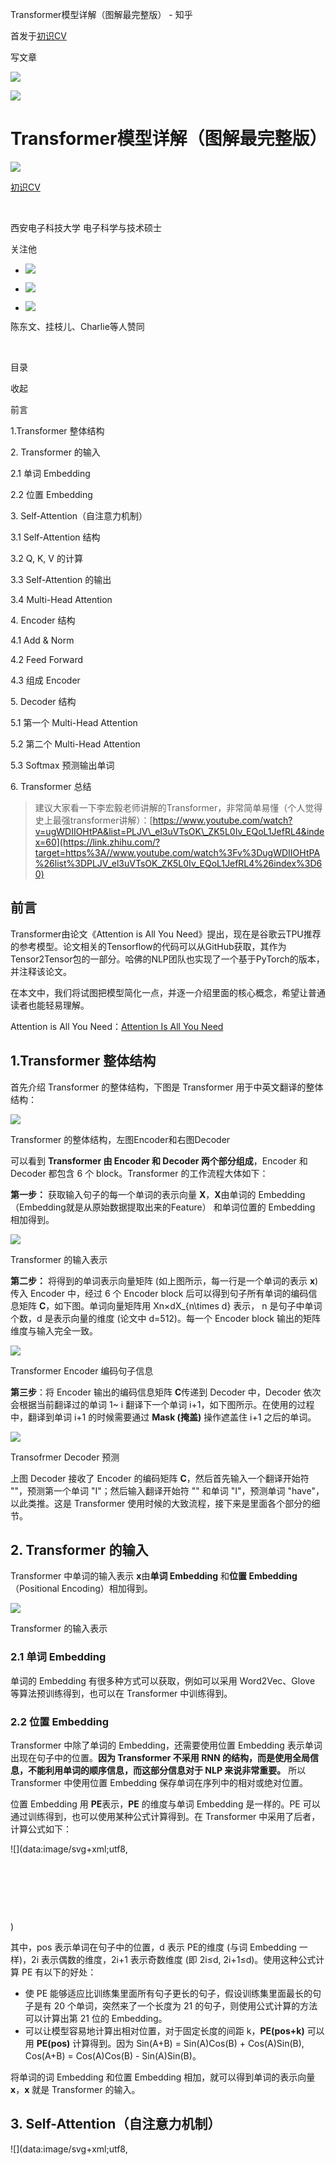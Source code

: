 Transformer模型详解（图解最完整版） - 知乎

[](javascript:void(0))

[](//www.zhihu.com)

首发于[初识CV](//www.zhihu.com/column/c_1186688096946528256)

写文章

![](https://picx.zhimg.com/v2-abed1a8c04700ba7d72b45195223e0ff_l.jpg?source=32738c0c)

![](https://picx.zhimg.com/70/v2-7be8fe269991a236f000168291481c8b_1440w.image?source=172ae18b&biz_tag=Post)

Transformer模型详解（图解最完整版）
=======================

[![](https://picx.zhimg.com/v2-16340cfaf16380019c183d160df3bb5e_l.jpg?source=172ae18b)
](//www.zhihu.com/people/AI_team-WSF)

[初识CV](//www.zhihu.com/people/AI_team-WSF)

[​](https://www.zhihu.com/question/48510028)

西安电子科技大学 电子科学与技术硕士

​关注他

*   ![](https://pica.zhimg.com/50/v2-3b02011be580e81e76ed47176c021de2.jpg?source=9f6531fb)
    
*   ![](https://picx.zhimg.com/50/v2-84be2e7c19aa002414a85ce679802556.jpg?source=9f6531fb)
    
*   ![](https://picx.zhimg.com/50/v2-38f1089392919454af52b2df0e8761dd.jpg?source=9f6531fb)
    

陈东文、挂枝儿、Charlie等人赞同

​

目录

收起

前言

1.Transformer 整体结构

2\. Transformer 的输入

2.1 单词 Embedding

2.2 位置 Embedding

3\. Self-Attention（自注意力机制）

3.1 Self-Attention 结构

3.2 Q, K, V 的计算

3.3 Self-Attention 的输出

3.4 Multi-Head Attention

4\. Encoder 结构

4.1 Add & Norm

4.2 Feed Forward

4.3 组成 Encoder

5\. Decoder 结构

5.1 第一个 Multi-Head Attention

5.2 第二个 Multi-Head Attention

5.3 Softmax 预测输出单词

6\. Transformer 总结

> 建议大家看一下李宏毅老师讲解的Transformer，非常简单易懂（个人觉得史上最强transformer讲解）：[https://www.youtube.com/watch?v=ugWDIIOHtPA&list=PLJV\_el3uVTsOK\_ZK5L0Iv_EQoL1JefRL4&index=60](https://link.zhihu.com/?target=https%3A//www.youtube.com/watch%3Fv%3DugWDIIOHtPA%26list%3DPLJV_el3uVTsOK_ZK5L0Iv_EQoL1JefRL4%26index%3D60)

前言
--

Transformer由论文《Attention is All You Need》提出，现在是谷歌云TPU推荐的参考模型。论文相关的Tensorflow的代码可以从GitHub获取，其作为Tensor2Tensor包的一部分。哈佛的NLP团队也实现了一个基于PyTorch的版本，并注释该论文。

在本文中，我们将试图把模型简化一点，并逐一介绍里面的核心概念，希望让普通读者也能轻易理解。

Attention is All You Need：[Attention Is All You Need](https://link.zhihu.com/?target=https%3A//arxiv.org/abs/1706.03762)

1.Transformer 整体结构
------------------

首先介绍 Transformer 的整体结构，下图是 Transformer 用于中英文翻译的整体结构：

![](https://pic4.zhimg.com/80/v2-4544255f3f24b7af1e520684ae38403f_720w.webp)

Transformer 的整体结构，左图Encoder和右图Decoder

可以看到 **Transformer 由 Encoder 和 Decoder 两个部分组成**，Encoder 和 Decoder 都包含 6 个 block。Transformer 的工作流程大体如下：

**第一步：** 获取输入句子的每一个单词的表示向量 **X**，**X**由单词的 Embedding（Embedding就是从原始数据提取出来的Feature） 和单词位置的 Embedding 相加得到。

![](https://pic4.zhimg.com/80/v2-7dd39c44b0ae45d31a3ae7f39d3f883f_720w.webp)

Transformer 的输入表示

**第二步：** 将得到的单词表示向量矩阵 (如上图所示，每一行是一个单词的表示 **x**) 传入 Encoder 中，经过 6 个 Encoder block 后可以得到句子所有单词的编码信息矩阵 **C**，如下图。单词向量矩阵用 Xn×dX_{n\\times d} 表示， n 是句子中单词个数，d 是表示向量的维度 (论文中 d=512)。每一个 Encoder block 输出的矩阵维度与输入完全一致。

![](https://pic3.zhimg.com/80/v2-45db05405cb96248aff98ee07a565baa_720w.webp)

Transformer Encoder 编码句子信息

**第三步**：将 Encoder 输出的编码信息矩阵 **C**传递到 Decoder 中，Decoder 依次会根据当前翻译过的单词 1~ i 翻译下一个单词 i+1，如下图所示。在使用的过程中，翻译到单词 i+1 的时候需要通过 **Mask (掩盖)** 操作遮盖住 i+1 之后的单词。

![](https://pic2.zhimg.com/80/v2-5367bd47a2319397317562c0da77e455_720w.webp)

Transofrmer Decoder 预测

上图 Decoder 接收了 Encoder 的编码矩阵 **C**，然后首先输入一个翻译开始符 "<Begin>"，预测第一个单词 "I"；然后输入翻译开始符 "<Begin>" 和单词 "I"，预测单词 "have"，以此类推。这是 Transformer 使用时候的大致流程，接下来是里面各个部分的细节。

2\. Transformer 的输入
-------------------

Transformer 中单词的输入表示 **x**由**单词 Embedding** 和**位置 Embedding** （Positional Encoding）相加得到。

![](https://pic4.zhimg.com/80/v2-b0a11f97ab22f5d9ebc396bc50fa9c3f_720w.webp)

Transformer 的输入表示

### 2.1 单词 Embedding

单词的 Embedding 有很多种方式可以获取，例如可以采用 Word2Vec、Glove 等算法预训练得到，也可以在 Transformer 中训练得到。

### 2.2 位置 Embedding

Transformer 中除了单词的 Embedding，还需要使用位置 Embedding 表示单词出现在句子中的位置。**因为 Transformer 不采用 RNN 的结构，而是使用全局信息，不能利用单词的顺序信息，而这部分信息对于 NLP 来说非常重要。** 所以 Transformer 中使用位置 Embedding 保存单词在序列中的相对或绝对位置。

位置 Embedding 用 **PE**表示，**PE** 的维度与单词 Embedding 是一样的。PE 可以通过训练得到，也可以使用某种公式计算得到。在 Transformer 中采用了后者，计算公式如下：

![](data:image/svg+xml;utf8,<svg xmlns='http://www.w3.org/2000/svg' width='640' height='136'></svg>)

其中，pos 表示单词在句子中的位置，d 表示 PE的维度 (与词 Embedding 一样)，2i 表示偶数的维度，2i+1 表示奇数维度 (即 2i≤d, 2i+1≤d)。使用这种公式计算 PE 有以下的好处：

*   使 PE 能够适应比训练集里面所有句子更长的句子，假设训练集里面最长的句子是有 20 个单词，突然来了一个长度为 21 的句子，则使用公式计算的方法可以计算出第 21 位的 Embedding。
*   可以让模型容易地计算出相对位置，对于固定长度的间距 k，**PE(pos+k)** 可以用 **PE(pos)** 计算得到。因为 Sin(A+B) = Sin(A)Cos(B) + Cos(A)Sin(B), Cos(A+B) = Cos(A)Cos(B) - Sin(A)Sin(B)。

将单词的词 Embedding 和位置 Embedding 相加，就可以得到单词的表示向量 **x**，**x** 就是 Transformer 的输入。

3\. Self-Attention（自注意力机制）
--------------------------

![](data:image/svg+xml;utf8,<svg xmlns='http://www.w3.org/2000/svg' width='640' height='884'></svg>)

Transformer Encoder 和 Decoder

上图是论文中 Transformer 的内部结构图，左侧为 Encoder block，右侧为 Decoder block。红色圈中的部分为 **Multi-Head Attention**，是由多个 **Self-Attention**组成的，可以看到 Encoder block 包含一个 Multi-Head Attention，而 Decoder block 包含两个 Multi-Head Attention (其中有一个用到 Masked)。Multi-Head Attention 上方还包括一个 Add & Norm 层，Add 表示残差连接 (Residual Connection) 用于防止网络退化，Norm 表示 Layer Normalization，用于对每一层的激活值进行归一化。

因为 **Self-Attention**是 Transformer 的重点，所以我们重点关注 Multi-Head Attention 以及 Self-Attention，首先详细了解一下 Self-Attention 的内部逻辑。

### 3.1 Self-Attention 结构

![](data:image/svg+xml;utf8,<svg xmlns='http://www.w3.org/2000/svg' width='406' height='488'></svg>)

Self-Attention 结构

上图是 Self-Attention 的结构，在计算的时候需要用到矩阵**Q(查询),K(键值),V(值)**。在实际中，Self-Attention 接收的是输入(单词的表示向量x组成的矩阵X) 或者上一个 Encoder block 的输出。而**Q,K,V**正是通过 Self-Attention 的输入进行线性变换得到的。

### 3.2 Q, K, V 的计算

Self-Attention 的输入用矩阵X进行表示，则可以使用线性变阵矩阵**WQ,WK,WV**计算得到**Q,K,V**。计算如下图所示，**注意 X, Q, K, V 的每一行都表示一个单词。** 

![](data:image/svg+xml;utf8,<svg xmlns='http://www.w3.org/2000/svg' width='640' height='875'></svg>)

Q, K, V 的计算

### 3.3 Self-Attention 的输出

得到矩阵 Q, K, V之后就可以计算出 Self-Attention 的输出了，计算的公式如下：

![](data:image/svg+xml;utf8,<svg xmlns='http://www.w3.org/2000/svg' width='640' height='171'></svg>)

Self-Attention 的输出

公式中计算矩阵**Q**和**K**每一行向量的内积，为了防止内积过大，因此除以 d_{k} 的平方根。**Q**乘以**K**的转置后，得到的矩阵行列数都为 n，n 为句子单词数，这个矩阵可以表示单词之间的 attention 强度。下图为**Q**乘以 K^{T} ，1234 表示的是句子中的单词。

![](data:image/svg+xml;utf8,<svg xmlns='http://www.w3.org/2000/svg' width='640' height='228'></svg>)

Q乘以K的转置的计算

得到QK^{T} 之后，使用 Softmax 计算每一个单词对于其他单词的 attention 系数，公式中的 Softmax 是对矩阵的每一行进行 Softmax，即每一行的和都变为 1.

![](data:image/svg+xml;utf8,<svg xmlns='http://www.w3.org/2000/svg' width='640' height='247'></svg>)

对矩阵的每一行进行 Softmax

得到 Softmax 矩阵之后可以和**V**相乘，得到最终的输出**Z**。

![](data:image/svg+xml;utf8,<svg xmlns='http://www.w3.org/2000/svg' width='640' height='217'></svg>)

Self-Attention 输出

上图中 Softmax 矩阵的第 1 行表示单词 1 与其他所有单词的 attention 系数，最终单词 1 的输出 Z_{1} 等于所有单词 i 的值 V_{i} 根据 attention 系数的比例加在一起得到，如下图所示：

![](data:image/svg+xml;utf8,<svg xmlns='http://www.w3.org/2000/svg' width='640' height='216'></svg>)

Zi 的计算方法

### 3.4 Multi-Head Attention

在上一步，我们已经知道怎么通过 Self-Attention 计算得到输出矩阵 Z，而 Multi-Head Attention 是由多个 Self-Attention 组合形成的，下图是论文中 Multi-Head Attention 的结构图。

![](data:image/svg+xml;utf8,<svg xmlns='http://www.w3.org/2000/svg' width='640' height='859'></svg>)

Multi-Head Attention

从上图可以看到 Multi-Head Attention 包含多个 Self-Attention 层，首先将输入**X**分别传递到 h 个不同的 Self-Attention 中，计算得到 h 个输出矩阵**Z**。下图是 h=8 时候的情况，此时会得到 8 个输出矩阵**Z**。

![](data:image/svg+xml;utf8,<svg xmlns='http://www.w3.org/2000/svg' width='640' height='831'></svg>)

多个 Self-Attention

得到 8 个输出矩阵 Z_{1} 到 Z_{8} 之后，Multi-Head Attention 将它们拼接在一起 **(Concat)**，然后传入一个**Linear**层，得到 Multi-Head Attention 最终的输出**Z**。

![](data:image/svg+xml;utf8,<svg xmlns='http://www.w3.org/2000/svg' width='640' height='388'></svg>)

Multi-Head Attention 的输出

可以看到 Multi-Head Attention 输出的矩阵**Z**与其输入的矩阵**X**的维度是一样的。

4\. Encoder 结构
--------------

![](data:image/svg+xml;utf8,<svg xmlns='http://www.w3.org/2000/svg' width='640' height='884'></svg>)

Transformer Encoder block

上图红色部分是 Transformer 的 Encoder block 结构，可以看到是由 Multi-Head Attention, **Add & Norm, Feed Forward, Add & Norm** 组成的。刚刚已经了解了 Multi-Head Attention 的计算过程，现在了解一下 Add & Norm 和 Feed Forward 部分。

### 4.1 Add & Norm

Add & Norm 层由 Add 和 Norm 两部分组成，其计算公式如下：

![](data:image/svg+xml;utf8,<svg xmlns='http://www.w3.org/2000/svg' width='640' height='107'></svg>)

Add &amp;amp;amp;amp;amp; Norm 公式

其中 **X**表示 Multi-Head Attention 或者 Feed Forward 的输入，MultiHeadAttention(**X**) 和 FeedForward(**X**) 表示输出 (输出与输入 **X** 维度是一样的，所以可以相加)。

**Add**指 **X**+MultiHeadAttention(**X**)，是一种残差连接，通常用于解决多层网络训练的问题，可以让网络只关注当前差异的部分，在 ResNet 中经常用到：

![](data:image/svg+xml;utf8,<svg xmlns='http://www.w3.org/2000/svg' width='640' height='117'></svg>)

残差连接

**Norm**指 Layer Normalization，通常用于 RNN 结构，Layer Normalization 会将每一层神经元的输入都转成均值方差都一样的，这样可以加快收敛。

### 4.2 Feed Forward

Feed Forward 层比较简单，是一个两层的全连接层，第一层的激活函数为 Relu，第二层不使用激活函数，对应的公式如下。

![](data:image/svg+xml;utf8,<svg xmlns='http://www.w3.org/2000/svg' width='596' height='77'></svg>)

Feed Forward

**X**是输入，Feed Forward 最终得到的输出矩阵的维度与**X**一致。

### 4.3 组成 Encoder

通过上面描述的 Multi-Head Attention, Feed Forward, Add & Norm 就可以构造出一个 Encoder block，Encoder block 接收输入矩阵 X_{(n\\times d)} ，并输出一个矩阵 O_{(n\\times d)} 。通过多个 Encoder block 叠加就可以组成 Encoder。

第一个 Encoder block 的输入为句子单词的表示向量矩阵，后续 Encoder block 的输入是前一个 Encoder block 的输出，最后一个 Encoder block 输出的矩阵就是**编码信息矩阵 C**，这一矩阵后续会用到 Decoder 中。

![](data:image/svg+xml;utf8,<svg xmlns='http://www.w3.org/2000/svg' width='640' height='900'></svg>)

Encoder 编码句子信息

5\. Decoder 结构
--------------

![](data:image/svg+xml;utf8,<svg xmlns='http://www.w3.org/2000/svg' width='640' height='884'></svg>)

Transformer Decoder block

上图红色部分为 Transformer 的 Decoder block 结构，与 Encoder block 相似，但是存在一些区别：

*   包含两个 Multi-Head Attention 层。
*   第一个 Multi-Head Attention 层采用了 Masked 操作。
*   第二个 Multi-Head Attention 层的**K, V**矩阵使用 Encoder 的**编码信息矩阵C**进行计算，而**Q**使用上一个 Decoder block 的输出计算。
*   最后有一个 Softmax 层计算下一个翻译单词的概率。

### 5.1 第一个 Multi-Head Attention

Decoder block 的第一个 Multi-Head Attention 采用了 Masked 操作，因为在翻译的过程中是顺序翻译的，即翻译完第 i 个单词，才可以翻译第 i+1 个单词。通过 Masked 操作可以防止第 i 个单词知道 i+1 个单词之后的信息。下面以 "我有一只猫" 翻译成 "I have a cat" 为例，了解一下 Masked 操作。

下面的描述中使用了类似 Teacher Forcing 的概念，不熟悉 Teacher Forcing 的童鞋可以参考以下上一篇文章Seq2Seq 模型详解。在 Decoder 的时候，是需要根据之前的翻译，求解当前最有可能的翻译，如下图所示。首先根据输入 "<Begin>" 预测出第一个单词为 "I"，然后根据输入 "<Begin> I" 预测下一个单词 "have"。

![](data:image/svg+xml;utf8,<svg xmlns='http://www.w3.org/2000/svg' width='640' height='140'></svg>)

Decoder 预测

Decoder 可以在训练的过程中使用 Teacher Forcing 并且并行化训练，即将正确的单词序列 (<Begin> I have a cat) 和对应输出 (I have a cat <end>) 传递到 Decoder。那么在预测第 i 个输出时，就要将第 i+1 之后的单词掩盖住，**注意 Mask 操作是在 Self-Attention 的 Softmax 之前使用的，下面用 0 1 2 3 4 5 分别表示 "<Begin> I have a cat <end>"。** 

**第一步：** 是 Decoder 的输入矩阵和 **Mask** 矩阵，输入矩阵包含 "<Begin> I have a cat" (0, 1, 2, 3, 4) 五个单词的表示向量，**Mask** 是一个 5×5 的矩阵。在 **Mask** 可以发现单词 0 只能使用单词 0 的信息，而单词 1 可以使用单词 0, 1 的信息，即只能使用之前的信息。

![](data:image/svg+xml;utf8,<svg xmlns='http://www.w3.org/2000/svg' width='640' height='277'></svg>)

输入矩阵与 Mask 矩阵

**第二步：** 接下来的操作和之前的 Self-Attention 一样，通过输入矩阵**X**计算得到**Q,K,V**矩阵。然后计算**Q**和 K^{T} 的乘积 QK^{T} 。

![](data:image/svg+xml;utf8,<svg xmlns='http://www.w3.org/2000/svg' width='640' height='240'></svg>)

Q乘以K的转置

**第三步：** 在得到 QK^{T} 之后需要进行 Softmax，计算 attention score，我们在 Softmax 之前需要使用**Mask**矩阵遮挡住每一个单词之后的信息，遮挡操作如下：

![](data:image/svg+xml;utf8,<svg xmlns='http://www.w3.org/2000/svg' width='640' height='206'></svg>)

Softmax 之前 Mask

得到 **Mask** QK^{T} 之后在 **Mask** QK^{T}上进行 Softmax，每一行的和都为 1。但是单词 0 在单词 1, 2, 3, 4 上的 attention score 都为 0。

**第四步：** 使用 **Mask** QK^{T}与矩阵 **V**相乘，得到输出 **Z**，则单词 1 的输出向量 Z_{1} 是只包含单词 1 信息的。

![](data:image/svg+xml;utf8,<svg xmlns='http://www.w3.org/2000/svg' width='640' height='292'></svg>)

Mask 之后的输出

**第五步：** 通过上述步骤就可以得到一个 Mask Self-Attention 的输出矩阵 Z_{i} ，然后和 Encoder 类似，通过 Multi-Head Attention 拼接多个输出Z_{i} 然后计算得到第一个 Multi-Head Attention 的输出**Z**，**Z**与输入**X**维度一样。

### 5.2 第二个 Multi-Head Attention

Decoder block 第二个 Multi-Head Attention 变化不大， 主要的区别在于其中 Self-Attention 的 **K, V**矩阵不是使用 上一个 Decoder block 的输出计算的，而是使用 **Encoder 的编码信息矩阵 C** 计算的。

根据 Encoder 的输出 **C**计算得到 **K, V**，根据上一个 Decoder block 的输出 **Z** 计算 **Q** (如果是第一个 Decoder block 则使用输入矩阵 **X** 进行计算)，后续的计算方法与之前描述的一致。

这样做的好处是在 Decoder 的时候，每一位单词都可以利用到 Encoder 所有单词的信息 (这些信息无需 **Mask**)。

### 5.3 Softmax 预测输出单词

Decoder block 最后的部分是利用 Softmax 预测下一个单词，在之前的网络层我们可以得到一个最终的输出 Z，因为 Mask 的存在，使得单词 0 的输出 Z0 只包含单词 0 的信息，如下：

![](data:image/svg+xml;utf8,<svg xmlns='http://www.w3.org/2000/svg' width='640' height='239'></svg>)

Decoder Softmax 之前的 Z

Softmax 根据输出矩阵的每一行预测下一个单词：

![](data:image/svg+xml;utf8,<svg xmlns='http://www.w3.org/2000/svg' width='640' height='357'></svg>)

Decoder Softmax 预测

这就是 Decoder block 的定义，与 Encoder 一样，Decoder 是由多个 Decoder block 组合而成。

6\. Transformer 总结
------------------

*   Transformer 与 RNN 不同，可以比较好地并行训练。
*   Transformer 本身是不能利用单词的顺序信息的，因此需要在输入中添加位置 Embedding，否则 Transformer 就是一个词袋模型了。
*   Transformer 的重点是 Self-Attention 结构，其中用到的 **Q, K, V**矩阵通过输出进行线性变换得到。
*   Transformer 中 Multi-Head Attention 中有多个 Self-Attention，可以捕获单词之间多种维度上的相关系数 attention score。

[\[1\]](#ref_1)[\[2\]](#ref_2)

参考
--

1.  [^](#ref_1_0)论文:Attention Is All You Need [https://arxiv.org/abs/1706.03762](https://arxiv.org/abs/1706.03762)
2.  [^](#ref_2_0)Transformer 模型详解 [https://baijiahao.baidu.com/s?id=1651219987457222196&wfr=spider&for=pc](https://baijiahao.baidu.com/s?id=1651219987457222196&wfr=spider&for=pc)

编辑于 2021-11-23 11:01

「真诚赞赏，手留余香」

赞赏

5 人已赞赏

[![](https://pica.zhimg.com/v2-99b0fbf7ae2898197a96cdba767d8d78_l.jpg?source=d16d100b)
](//www.zhihu.com/people/chip-71-78)[![](https://pic1.zhimg.com/v2-abed1a8c04700ba7d72b45195223e0ff_l.jpg?source=d16d100b)
](//www.zhihu.com/people/li-cheng-85-70)[![](https://picx.zhimg.com/c8f182e7f8125367e60f93e0188bf82c_l.png?source=d16d100b)
](//www.zhihu.com/people/liu_jian_0413)[![](https://picx.zhimg.com/v2-abed1a8c04700ba7d72b45195223e0ff_l.jpg?source=d16d100b)
](//www.zhihu.com/people/whyme-23-93)[![](https://pica.zhimg.com/v2-abed1a8c04700ba7d72b45195223e0ff_l.jpg?source=d16d100b)
](//www.zhihu.com/people/san-qi-32-88)

[

Transformer

](//www.zhihu.com/topic/20746363)

[

自然语言处理

](//www.zhihu.com/topic/19560026)

[

深度学习（Deep Learning）

](//www.zhihu.com/topic/19813032)

​赞同 8003​​382 条评论

​分享

​喜欢​收藏​申请转载

​

![](https://picx.zhimg.com/v2-abed1a8c04700ba7d72b45195223e0ff_l.jpg?source=32738c0c)

发布一条带图评论吧

  

382 条评论

默认

最新

[![](https://picx.zhimg.com/v2-3aaa1359ee01a8196608f3bef68fed40_l.jpg?source=06d4cd63)
](https://www.zhihu.com/people/b9bc5b5732ef982a9bdccdbd20109128)

[柚子绿茶tea](https://www.zhihu.com/people/b9bc5b5732ef982a9bdccdbd20109128)

感谢分享，这个transformer是我见过讲解的最明白的了。![](https://pic2.zhimg.com/v2-419a1a3ed02b7cfadc20af558aabc897.png)

2021-09-02

​回复​103

[![](https://picx.zhimg.com/v2-16340cfaf16380019c183d160df3bb5e_l.jpg?source=06d4cd63)
](https://www.zhihu.com/people/7d0bf3ef6a7f044754895a3752969515)

[初识CV](https://www.zhihu.com/people/7d0bf3ef6a7f044754895a3752969515)

作者​

不客气哈，谢谢！

2021-09-03

​回复​20

[![](https://picx.zhimg.com/71e30c0eb_l.jpg?source=06d4cd63)
](https://www.zhihu.com/people/08263dbaf9f47a95be261b7a4dee4dd3)

[ds mi](https://www.zhihu.com/people/08263dbaf9f47a95be261b7a4dee4dd3)

[口舌言口](https://www.zhihu.com/people/2038356c712a557b35c33c6aca88f6f5)

ChatGPT, Chat Generative Pre-training Transformer

05-15

​回复​10

展开其他 3 条回复​

[![](https://pic1.zhimg.com/v2-9a5dbf6f949fe07d2710bd4c0173e0f3_l.jpg?source=06d4cd63)
](https://www.zhihu.com/people/b119b89584499aaf633266eb6af6706b)

[个耿耿于怀](https://www.zhihu.com/people/b119b89584499aaf633266eb6af6706b)

写的挺好的

2021-10-10

​回复​31

[![](https://picx.zhimg.com/v2-16340cfaf16380019c183d160df3bb5e_l.jpg?source=06d4cd63)
](https://www.zhihu.com/people/7d0bf3ef6a7f044754895a3752969515)

[初识CV](https://www.zhihu.com/people/7d0bf3ef6a7f044754895a3752969515)

作者​

![](https://pic1.zhimg.com/v2-0942128ebfe78f000e84339fbb745611.png)

2021-10-11

​回复​5

[![](https://pic1.zhimg.com/v2-c1812254bd5eec8684beee19f13405d3_l.jpg?source=06d4cd63)
](https://www.zhihu.com/people/af5ab744f853854fb468ef5457bbdc0a)

[傲来国主](https://www.zhihu.com/people/af5ab744f853854fb468ef5457bbdc0a)

确实很好

2021-10-13

​回复​3

展开其他 1 条回复​

[![](https://picx.zhimg.com/v2-abed1a8c04700ba7d72b45195223e0ff_l.jpg?source=06d4cd63)
](https://www.zhihu.com/people/434defd2930307ea6fa1e5fe6411f965)

[时光似流年](https://www.zhihu.com/people/434defd2930307ea6fa1e5fe6411f965)

你好，对于 transformer的 decoder的有点疑惑，现在公开的代码测试的时候， decoder也需要输入真实标签的 embedding，而并不是decoder已经真实输出的embedding，而实际上我们预测时是不知道待预测数据的真实标签的，为什么大家测试的时候没有写一个不需要输入真实标签的预测部分 decoder代码呢？而是测试和训练共用一个预测通道。这种方式对于没有真实标签的待预测数据是没法进行预测的吧？即使测试集有真实标签，计算测试集指标的时候，测试时输入了测试集数据真实标签的 embedding，这样得出来的结果不是类似于“作弊”的结果么？因为如果待预测数据不知道真实标签，那么其中某个单词预测错误后面可能都会跟着错，而输入真实标签的话，即使上一个单词预测错了，模型也会强制输入待预测单词之前所有正确单词的 embedding，这就导致后面很大可能一些单词被预测正确，就导致测试指标好了，但是这样得出来的结果有点太虚伪了。还是我对模型理解有问题，希望看到的明白的人能指导一下，感激不尽！

2021-08-10

​回复​27

[![](https://picx.zhimg.com/v2-8a7ea4d791b26ca22de6365ebae0cdea_l.jpg?source=06d4cd63)
](https://www.zhihu.com/people/d3d22a9ca5969f408faaa187f7ca9751)

[Isaac Zhang](https://www.zhihu.com/people/d3d22a9ca5969f408faaa187f7ca9751)

[HelloMonica](https://www.zhihu.com/people/957282765e655f4501c27390870c4004)

谢谢leon和作者的解答，我最近搞懂了  

  

  
训练时：第i个decoder的输入 = encoder输出 + ground truth embeding  
预测时：第i个decoder的输入 = encoder输出 + 第(i-1)个decoder输出  

  

  
训练时因为知道ground truth embeding，相当于知道正确答案，网络可以一次训练完成。  
预测时，首先输入start，输出预测的第一个单词 然后start和新单词组成新的query，再输入decoder来预测下一个单词，循环往复 直至end

2021-09-20 · 热评

​回复​157

[![](https://picx.zhimg.com/v2-fbd93a457d00374bc5dd9479474f4ecc_l.jpg?source=06d4cd63)
](https://www.zhihu.com/people/1830035cff0792baa7164fdade757eb2)

[呵呵](https://www.zhihu.com/people/1830035cff0792baa7164fdade757eb2)

[樱花雨](https://www.zhihu.com/people/d11fb2189ace4cb075833999ea402c4e)

设K是\[len\_encoder,dk\]，V是\[len\_encoder,dv\]，Q是\[len\_decoder,dq\]，首先是Q和K的转置做矩阵乘法计算注意力（需要确保dk和dq一样），生成了注意力矩阵\[len\_decoder,len\_encoder\]，softmax和伸缩后，每一行的和为1，表示解码器每一个词对编码器每一个单词的注意力分配。之后再和V做矩阵乘法，形成\[len\_decoder,dv\]。  
  
回到你的问题，编码器和解码器长度不一样，不影响其计算，需要注意的是dk和dq一样，dv可以和他们不一样，最后的y的维度和dv一致。多头注意力最后还有一个线性层，可以确保最后输出的维度又和输入X一样。

2022-05-12

​回复​16

查看全部 26 条回复​

[![](https://picx.zhimg.com/077fd44ed6c4b81575c8f55177b92f27_l.jpg?source=06d4cd63)
](https://www.zhihu.com/people/316c7195fba301e48b29878a367c404c)

[echohandsome](https://www.zhihu.com/people/316c7195fba301e48b29878a367c404c)

Wq,Wk,Wv这个三个矩阵一开始是直接随机初始化得到的吗

2021-07-26

​回复​23

[![](https://picx.zhimg.com/v2-16340cfaf16380019c183d160df3bb5e_l.jpg?source=06d4cd63)
](https://www.zhihu.com/people/7d0bf3ef6a7f044754895a3752969515)

[初识CV](https://www.zhihu.com/people/7d0bf3ef6a7f044754895a3752969515)

作者​

随机初始化得到的。

2021-07-26

​回复​18

[![](https://pica.zhimg.com/v2-16340cfaf16380019c183d160df3bb5e_l.jpg?source=06d4cd63)
](https://www.zhihu.com/people/7d0bf3ef6a7f044754895a3752969515)

[初识CV](https://www.zhihu.com/people/7d0bf3ef6a7f044754895a3752969515)

作者​

它在训练过程中就行更新，和其他参数一样根据梯度下降进行更新。

2021-07-26

​回复​11

展开其他 2 条回复​

[![](https://picx.zhimg.com/v2-0e2454a13bb4fe947b711edd319ba4fb_l.jpg?source=06d4cd63)
](https://www.zhihu.com/people/b6e4770d937d28662d101f62b35b5416)

[恋金术矢](https://www.zhihu.com/people/b6e4770d937d28662d101f62b35b5416)

请问Decoder部分的Output(Output Embedding)是什么内容？是输入样本X还是Encoder部分的输出C呢

2021-09-30

​回复​8

[![](https://pica.zhimg.com/v2-16340cfaf16380019c183d160df3bb5e_l.jpg?source=06d4cd63)
](https://www.zhihu.com/people/7d0bf3ef6a7f044754895a3752969515)

[初识CV](https://www.zhihu.com/people/7d0bf3ef6a7f044754895a3752969515)

作者​

根据 Encoder 的输出 C计算得到 K, V，根据上一个 Decoder block 的输出 Z 计算 Q (如果是第一个 Decoder block 则使用输入矩阵 X 进行计算)，

2021-11-05

​回复​8

[![](https://pic1.zhimg.com/v2-a264efdea0ae79be769405d264c6c98c_l.jpg?source=06d4cd63)
](https://www.zhihu.com/people/e1c17585475ac344b3867bf2546f1ef6)

[你最珍贵](https://www.zhihu.com/people/e1c17585475ac344b3867bf2546f1ef6)

input embedding和output embedding 是通过token embedding matrix 得到的，需要先构建token embedding matrix，维度是vocab\_size乘d\_model（vocab\_size是词汇量的大小，d\_model是词向量的长度，也就是说每一个词都用一个d\_model维的向量表示，所有的词合起来就构成了这个矩阵），然后用tf.nn.embeddinglookup函数在matrix里按照x查询得到input embedding，x是由词的id构成的向量，设x的长度为T1，那么最终得到的input embedding的维数就是T1乘d\_model。output embedding和input embedding的得到方式相同，不同的地方在于把x换成decoder\_inputs，以机器翻译为例，要把T1长的英文翻译成T2长的中文，那么x是T1长的英文词id，decoder inputs就是对应T2长的中文词id，所以最终得到的output embedding是T2乘d\_model维。

2022-11-23

​回复​4

展开其他 3 条回复​

[![](https://pica.zhimg.com/v2-abed1a8c04700ba7d72b45195223e0ff_l.jpg?source=06d4cd63)
](https://www.zhihu.com/people/685dff3877e7ff470e604157bb4d4a61)

[映摄江山](https://www.zhihu.com/people/685dff3877e7ff470e604157bb4d4a61)

多头注意力机制那儿怎么感觉不对呢。X乘以每一个变换矩阵得到多头注意力的各个输入不对吧。正确的应该是X乘以Wq得到的矩阵，然后以词向量编码维度那儿拆分成多个头的

2022-10-27

​回复​9

[![](https://picx.zhimg.com/v2-10cd068236c6abe88a1b9d1a7787061e_l.jpg?source=06d4cd63)
](https://www.zhihu.com/people/ec4ca4cf3b282adee49c2720a3eb1b26)

[evan](https://www.zhihu.com/people/ec4ca4cf3b282adee49c2720a3eb1b26)

终于有人发现讲错了

05-28

​回复​1

[![](https://pic1.zhimg.com/v2-8ad3d9f84724cb020a297138fcc89e82_l.jpg?source=06d4cd63)
](https://www.zhihu.com/people/1480e06c87d473c485bb112216c310a6)

[情报对账](https://www.zhihu.com/people/1480e06c87d473c485bb112216c310a6)

论文原文描述多头顺序跟这位作者是一致的，transformer-pytorch源码是一次线性变换后再拆成h个头，我觉得只是为了编码方便（不太确定会不会并行加速），其实没有影响。

10-05

​回复​喜欢

展开其他 1 条回复​

[![](https://picx.zhimg.com/v2-9da86106d761ee8faecb08848d884da5_l.jpg?source=06d4cd63)
](https://www.zhihu.com/people/4cb57ed5fcebf9a149549d3c6875ac85)

[潇潇风雨](https://www.zhihu.com/people/4cb57ed5fcebf9a149549d3c6875ac85)

讲的真好！不过有两点不太理解，劳烦解惑  

  

  
第一个问题是decoder的输入，看起来输入像是一次性<Begin> I have a cat这五个单词的表示向量，还是先输入<Begin>，预测出I后再输入<Begin> I 这样循环呢？  

  

  
第二个问题是，“Softmax 根据输出矩阵的每一行预测下一个单词”是怎么实现的呢？这里采用了什么方式把输出矩阵的行向量映射到相应的单词呢？  

  

  
求解惑！万分感谢！

2021-07-09

​回复​9

[![](https://picx.zhimg.com/v2-27c4ae0e1b153a763ef65263b4821634_l.jpg?source=06d4cd63)
](https://www.zhihu.com/people/8ecf662d9ef2ec23f2fdc3942d4438ef)

[神经蛙](https://www.zhihu.com/people/8ecf662d9ef2ec23f2fdc3942d4438ef)

第一个问题，我的理解是其实输入了一个5行的矩阵，表示5个训练数据，第一个分类是用begin预测I，第2个是用 begin I预测 have，以此类推，这样可以极大的提高训练效率，把串行的预测转化为了并行  
第二个问题其实和word2vec一样吧，每个单词都对应词表中的一个位置，softmax就是最大化那个位置的词吧

2022-02-28

​回复​11

[![](https://picx.zhimg.com/v2-16340cfaf16380019c183d160df3bb5e_l.jpg?source=06d4cd63)
](https://www.zhihu.com/people/7d0bf3ef6a7f044754895a3752969515)

[初识CV](https://www.zhihu.com/people/7d0bf3ef6a7f044754895a3752969515)

作者​

第一个问题：在 Decoder 的时候，是需要根据之前的翻译，求解当前最有可能的翻译。首先根据输入 "<Begin>" 预测出第一个单词为 "I"，然后根据输入 "<Begin> I" 预测下一个单词 "have"。  
第二问题：可以看一下详解的softmax部分，他其实就是讲单词转换成矩阵，行向量代表着单词的类型，输出概率最大的那个位置就是预测的单词。行向量中单词的位置是固定的，只需要找位置信息就能找到相应的单词了。

2021-07-09

​回复​7

查看全部 9 条回复​

[![](https://picx.zhimg.com/v2-abed1a8c04700ba7d72b45195223e0ff_l.jpg?source=06d4cd63)
](https://www.zhihu.com/people/a28233db724ad90a72058aa5cbcb56da)

[111](https://www.zhihu.com/people/a28233db724ad90a72058aa5cbcb56da)

关于Decoder中第二个Multi-Head Attention说，Q是由上一个decoder block的输出z计算Q，我觉得是不是表达有误，应该是同一个decoder block的第一个Masked Multi-Head Attention的输出z计算Q。

2022-10-13

​回复​6

[![](https://picx.zhimg.com/v2-27b12f17d6f70a33706d8d1ac4ce8d71_l.jpg?source=06d4cd63)
](https://www.zhihu.com/people/18996f80b570eb52a2f1fe40562d44a0)

[None](https://www.zhihu.com/people/18996f80b570eb52a2f1fe40562d44a0)

[Mself](https://www.zhihu.com/people/aae044c1c3bd0ead6421120ee19a9309)

<begin> 我理解在预测时decoder的输入第一个是<begin>， 通过<begin>预测得到I的向量， 在和<begin>拼接起来输入，模拟训练时的mask操作

09-13

​回复​喜欢

[![](https://picx.zhimg.com/ff09c161c_l.jpg?source=06d4cd63)
](https://www.zhihu.com/people/aae044c1c3bd0ead6421120ee19a9309)

[Mself](https://www.zhihu.com/people/aae044c1c3bd0ead6421120ee19a9309)

![](https://pica.zhimg.com/v2-4812630bc27d642f7cafcd6cdeca3d7a.jpg?source=88ceefae)

[江天雪意云缭乱](https://www.zhihu.com/people/a29aa0a3520321b884a9d7eb5929bbca)

这边也有一个疑问，最开始第一个单词的Q是哪里来的？

08-06

​回复​喜欢

展开其他 1 条回复​

[![](https://picx.zhimg.com/v2-91814dd2adc527bb9e51bfb93a8fab0e_l.jpg?source=06d4cd63)
](https://www.zhihu.com/people/7a82078714f41becd6b2a4bfb9bc6a8d)

[香鲸资产马司令](https://www.zhihu.com/people/7a82078714f41becd6b2a4bfb9bc6a8d)

知乎炫风格。前面就没看懂，后面更没耐心看懂😭😭

2021-10-17

​回复​4

[![](https://pic1.zhimg.com/v2-791100f411df197ee2dd7bc32aaf1d78_l.jpg?source=06d4cd63)
](https://www.zhihu.com/people/6a3a922bb0402381f1c32765e99acb6d)

[你好像可爱了](https://www.zhihu.com/people/6a3a922bb0402381f1c32765e99acb6d)

博主写的很好懂呀 建议看完原文再来看 会茅塞顿开![](https://pic2.zhimg.com/v2-7f09d05d34f03eab99e820014c393070.png)

02-27

​回复​10

[![](https://picx.zhimg.com/v2-abed1a8c04700ba7d72b45195223e0ff_l.jpg?source=06d4cd63)
](https://www.zhihu.com/people/021fbbf8a1ffab41d306a82ef238b17e)

[橘子风](https://www.zhihu.com/people/021fbbf8a1ffab41d306a82ef238b17e)

[Artorias](https://www.zhihu.com/people/9e2a9400d8a8f4b68fa9d89126a3c054)

deep_thoughts

10-25

​回复​1

查看全部 9 条回复​

[![](https://picx.zhimg.com/v2-abed1a8c04700ba7d72b45195223e0ff_l.jpg?source=06d4cd63)
](https://www.zhihu.com/people/ac91ca85a4f1299e8d8039d657097e57)

[pf67](https://www.zhihu.com/people/ac91ca85a4f1299e8d8039d657097e57)

这文章在描述多头注意力机制问题上个人觉得有一些错误，可能会造成误解，具体就是每个多头实际上是要用model/h来拆分维度的，得到的Z也是model/h维度，所以如果按照论文方案不可能出现Multi-Head Attention图示 的8个维度和单头一致的Z输出叠加（实际上图例的编码维度也不能支持分8个多头）

04-12

​回复​4

[![](https://picx.zhimg.com/v2-f361e66259062c79081594afdb389f2d_l.jpg?source=06d4cd63)
](https://www.zhihu.com/people/285a567562d9c2eeca53f4a033bb753a)

[jvvnn](https://www.zhihu.com/people/285a567562d9c2eeca53f4a033bb753a)

工程实现是这么做的

07-20

​回复​喜欢

点击查看全部评论

![](https://picx.zhimg.com/v2-abed1a8c04700ba7d72b45195223e0ff_l.jpg?source=32738c0c)

发布一条带图评论吧

  

### 文章被以下专栏收录

[

![](https://pica.zhimg.com/4b70deef7_l.jpg?source=172ae18b)


](//www.zhihu.com/column/c_1186688096946528256)

[

初识CV

](//www.zhihu.com/column/c_1186688096946528256)
--------------------------------------------------------

从这里开始认识人类的眼睛——计算机视觉

[

![](https://picx.zhimg.com/v2-674781ef13a310d6045598d915896623_l.jpg?source=172ae18b)


](//www.zhihu.com/column/c_1173652984163610624)

[

南湖研究院

](//www.zhihu.com/column/c_1173652984163610624)
---------------------------------------------------------

数据竞赛经验，工作积累的笔记，南湖边有可爱的橘猫

[

![](https://pic1.zhimg.com/4b70deef7_l.jpg?source=172ae18b)


](//www.zhihu.com/column/c_1339338855846608896)

[

深度视觉与自然语言探究

](//www.zhihu.com/column/c_1339338855846608896)
---------------------------------------------------------------

记录不断发展的计算机知识。

### 推荐阅读

[

![](https://pic1.zhimg.com/v2-b42f7e65458d2dd989d372e8f62e7d32_250x0.jpg?source=172ae18b)

Transformer在3D语义分割中的应用
======================

在座皆佬



](https://zhuanlan.zhihu.com/p/398833485)[

![](https://picx.zhimg.com/v2-1160ca02935c53dd7a3382021c4d89bd_250x0.jpg?source=172ae18b)

Transformer 超详细解读，一图胜千言
=======================

新智元发表于新智元



](https://zhuanlan.zhihu.com/p/214119876)[

![](https://picx.zhimg.com/v2-1160ca02935c53dd7a3382021c4d89bd_250x0.jpg?source=172ae18b)

Transformer 超详细解读，一图胜千言
=======================

华来知识



](https://zhuanlan.zhihu.com/p/205496205)[

transformer 详细图解
================

transformer 详细图解本文建立在http://jalammar.github.io/illustrated-transformer/博文的基础上， 结合自己的理解学习，如有不当之处，还请同学们指正。 可以任意转载，但转载请说明引用…

早睡早起的小码农



](https://zhuanlan.zhihu.com/p/58408041)

_想来知乎工作？请发送邮件到 jobs@zhihu.com_

×

拖拽到此处

图片将完成下载